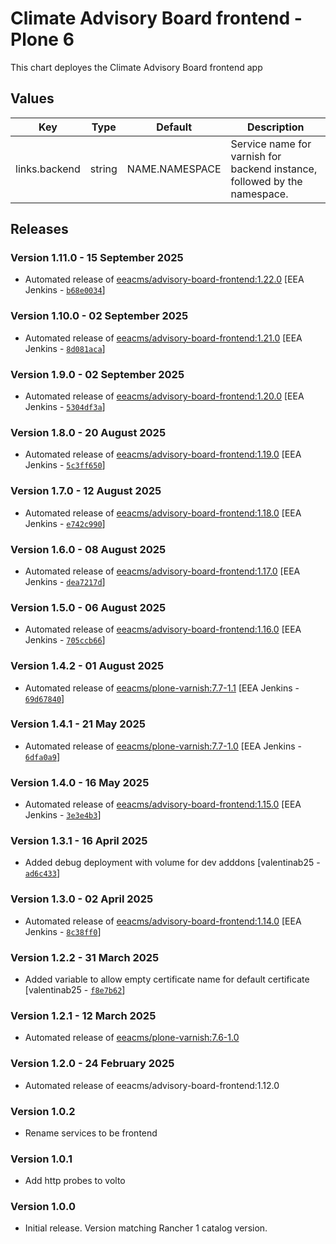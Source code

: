 # Climate Advisory Board frontend - Plone 6

This chart deployes the Climate Advisory Board frontend app 


## Values

| Key | Type | Default | Description |
|-----|------|---------|-------------|
| links.backend | string | NAME.NAMESPACE | Service name for varnish for backend instance, followed by the namespace. |

## Releases

### Version 1.11.0 - 15 September 2025
- Automated release of [eeacms/advisory-board-frontend:1.22.0](https://github.com/eea/advisory-board-frontend/releases) [EEA Jenkins - [`b68e0034`](https://github.com/eea/helm-charts/commit/b68e003482faf9db39b8b5f5ee036ce9cd6907e3)]

### Version 1.10.0 - 02 September 2025
- Automated release of [eeacms/advisory-board-frontend:1.21.0](https://github.com/eea/advisory-board-frontend/releases) [EEA Jenkins - [`8d081aca`](https://github.com/eea/helm-charts/commit/8d081acad8c098490572d7881f927398b99a3c8a)]

### Version 1.9.0 - 02 September 2025
- Automated release of [eeacms/advisory-board-frontend:1.20.0](https://github.com/eea/advisory-board-frontend/releases) [EEA Jenkins - [`5304df3a`](https://github.com/eea/helm-charts/commit/5304df3ab39529a1193e07fe0ec0afb07f5529bf)]

### Version 1.8.0 - 20 August 2025
- Automated release of [eeacms/advisory-board-frontend:1.19.0](https://github.com/eea/advisory-board-frontend/releases) [EEA Jenkins - [`5c3ff650`](https://github.com/eea/helm-charts/commit/5c3ff650bce5f94157a775416dcbf4c044778e0e)]

### Version 1.7.0 - 12 August 2025
- Automated release of [eeacms/advisory-board-frontend:1.18.0](https://github.com/eea/advisory-board-frontend/releases) [EEA Jenkins - [`e742c990`](https://github.com/eea/helm-charts/commit/e742c9904e31044c089dedcd5c6e7f15358926fb)]

### Version 1.6.0 - 08 August 2025
- Automated release of [eeacms/advisory-board-frontend:1.17.0](https://github.com/eea/advisory-board-frontend/releases) [EEA Jenkins - [`dea7217d`](https://github.com/eea/helm-charts/commit/dea7217dc502f26a42ee9c1bead27ba400361abd)]

### Version 1.5.0 - 06 August 2025
- Automated release of [eeacms/advisory-board-frontend:1.16.0](https://github.com/eea/advisory-board-frontend/releases) [EEA Jenkins - [`705ccb66`](https://github.com/eea/helm-charts/commit/705ccb662d05d2bed9c9349e3e3fa2c6f042c83d)]

### Version 1.4.2 - 01 August 2025
- Automated release of [eeacms/plone-varnish:7.7-1.1](https://github.com/eea/plone-varnish/releases) [EEA Jenkins - [`69d67840`](https://github.com/eea/helm-charts/commit/69d67840c1dee3ed4cf3ef3fb2e735b19474587b)]

### Version 1.4.1 - 21 May 2025
- Automated release of [eeacms/plone-varnish:7.7-1.0](https://github.com/eea/plone-varnish/releases) [EEA Jenkins - [`6dfa0a9`](https://github.com/eea/helm-charts/commit/6dfa0a9ee178c65428561851b78113c762859c2a)]

### Version 1.4.0 - 16 May 2025
- Automated release of [eeacms/advisory-board-frontend:1.15.0](https://github.com/eea/advisory-board-frontend/releases) [EEA Jenkins - [`3e3e4b3`](https://github.com/eea/helm-charts/commit/3e3e4b32fb9fa187a8e342b40a13d096f5ef20ca)]

### Version 1.3.1 - 16 April 2025
- Added debug deployment with volume for dev adddons [valentinab25 - [`ad6c433`](https://github.com/eea/helm-charts/commit/ad6c433e289e5ec796b6aed8a46ab16f366ba51b)]

### Version 1.3.0 - 02 April 2025
- Automated release of [eeacms/advisory-board-frontend:1.14.0](https://github.com/eea/advisory-board-frontend/releases) [EEA Jenkins - [`8c38ff0`](https://github.com/eea/helm-charts/commit/8c38ff0bb87494e5e85b0f4614a245d46830e88c)]

### Version 1.2.2 - 31 March 2025
- Added variable to allow empty certificate name for default certificate [valentinab25 - [`f8e7b62`](https://github.com/eea/helm-charts/commit/f8e7b627bd0e1ede8fa7e16a5b39a7665cbf89bb)]

### Version 1.2.1 - 12 March 2025
- Automated release of [eeacms/plone-varnish:7.6-1.0](https://github.com/eea/plone-varnish/releases)

### Version 1.2.0 - 24 February 2025
- Automated release of eeacms/advisory-board-frontend:1.12.0

### Version 1.0.2 
- Rename services to be frontend

### Version 1.0.1
- Add http probes to volto

### Version 1.0.0
- Initial release. Version matching Rancher 1 catalog version.
